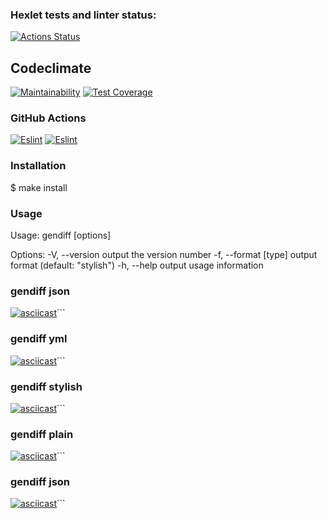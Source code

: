 ### Hexlet tests and linter status:
[![Actions Status](https://github.com/student892/frontend-project-lvl2/workflows/hexlet-check/badge.svg)](https://github.com/student892/frontend-project-lvl2/actions)
## Codeclimate
[![Maintainability](https://api.codeclimate.com/v1/badges/a99a88d28ad37a79dbf6/maintainability)](https://codeclimate.com/github/codeclimate/codeclimate/maintainability)
[![Test Coverage](https://api.codeclimate.com/v1/badges/a99a88d28ad37a79dbf6/test_coverage)](https://codeclimate.com/github/codeclimate/codeclimate/test_coverage)
### GitHub Actions
[![Eslint](https://github.com/student892/frontend-project-lvl2/workflows/eslint/badge.svg)](https://github.com/student892/frontend-project-lvl2/actions)
[![Eslint](https://github.com/student892/frontend-project-lvl2/workflows/jest/badge.svg)](https://github.com/student892/frontend-project-lvl2/actions)
### Installation
$ make install
### Usage
Usage: gendiff [options] <filepath1> <filepath2>

Options:
  -V, --version        output the version number
  -f, --format [type]  output format (default: "stylish")
  -h, --help           output usage information
### gendiff json
[![asciicast](https://asciinema.org/a/tTRct2iH5VuA8b4chzwq6YpwG.svg)](https://asciinema.org/a/tTRct2iH5VuA8b4chzwq6YpwG)```
### gendiff yml
[![asciicast](https://asciinema.org/a/j72bYBVeRfXx0noOwMsZUqqX6.svg)](https://asciinema.org/a/j72bYBVeRfXx0noOwMsZUqqX6)```
### gendiff stylish
[![asciicast](https://asciinema.org/a/UgqEKRdxXIj6f8vdLqWMNxfbe.svg)](https://asciinema.org/a/UgqEKRdxXIj6f8vdLqWMNxfbe)```
### gendiff plain
[![asciicast](http://asciinema.org/a/IiNfNT9lZCXGJNSh5UohwYKnn.svg)](http://asciinema.org/a/IiNfNT9lZCXGJNSh5UohwYKnn)```
### gendiff json
[![asciicast](https://asciinema.org/a/QclHJkoqtiR8lqPSkQj0SBbaQ.svg)](https://asciinema.org/a/QclHJkoqtiR8lqPSkQj0SBbaQ)```